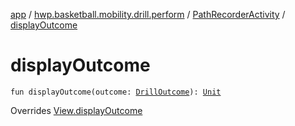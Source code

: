 [app](../../index.md) / [hwp.basketball.mobility.drill.perform](../index.md) / [PathRecorderActivity](index.md) / [displayOutcome](.)

# displayOutcome

`fun displayOutcome(outcome: `[`DrillOutcome`](../../hwp.basketball.mobility.entitiy.drills.outcomes/-drill-outcome/index.md)`): `[`Unit`](https://kotlinlang.org/api/latest/jvm/stdlib/kotlin/-unit/index.html)

Overrides [View.displayOutcome](../-path-recorder-activity-contract/-view/display-outcome.md)

